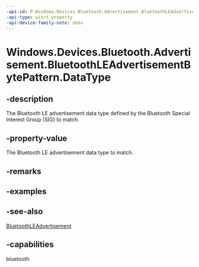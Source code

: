 ```yaml
---
-api-id: P:Windows.Devices.Bluetooth.Advertisement.BluetoothLEAdvertisementBytePattern.DataType
-api-type: winrt property
-api-device-family-note: xbox
---
```


<!-- Property syntax
public byte DataType { get;  set; }
-->

# Windows.Devices.Bluetooth.Advertisement.BluetoothLEAdvertisementBytePattern.DataType

## -description
The Bluetooth LE advertisement data type defined by the Bluetooth Special Interest Group (SIG) to match.

## -property-value
The Bluetooth LE advertisement data type to match.

## -remarks

## -examples

## -see-also
[BluetoothLEAdvertisement](bluetoothleadvertisement.md)
## -capabilities
bluetooth
